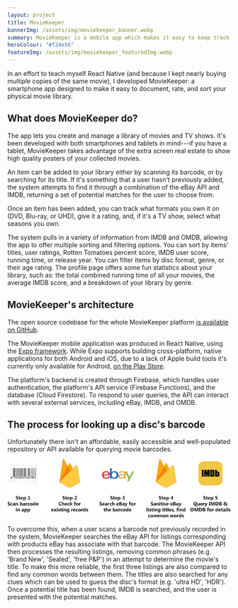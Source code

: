 ```yaml
---
layout: project 
title: MovieKeeper 
bannerImg: /assets/img/moviekeeper_banner.webp
summary: MovieKeeper is a mobile app which makes it easy to keep track of your physical movie library
heroColour: "#f24e56" 
featureImg: /assets/img/moviekeeper_featuredImg.webp
---
```


In an effort to teach myself React Native (and because I kept nearly buying multiple 
copies of the same movie), I developed MovieKeeper: a smartphone app designed to make 
it easy to document, rate, and sort your physical movie library.

## What does MovieKeeper do?

The app lets you create and manage a library of movies and TV shows.  It's been developed
with both smartphones and tablets in mind---if you have a tablet, MovieKeeper takes advantage
of the extra screen real estate to show high quality posters of your collected movies. 

An item can be added to your library either by scanning its barcode, or by searching for its title. 
If it's something that a user hasn't previously added, the system attempts to find it through
a combination of the eBay API and IMDB, returning a set of potential matches for the user to
choose from.

Once an item has been added, you can track what formats you own it on (DVD, Blu-ray, or UHD),
give it a rating, and, if it's a TV show, select what seasons you own.

The system pulls in a variety of information from IMDB and OMDB, allowing the app to offer 
multiple sorting and filtering options. You can sort by items' titles, user ratings, Rotten
Tomatoes percent score, IMDB user score, running time, or release year. You can filter items by
disc format, genre, or their age rating. The profile page offers some fun statistics about your
library, such as: the total combined running time of all your movies, the average IMDB score,
and a breakdown of your library by genre.

## MovieKeeper's architecture

The open source codebase for the whole MovieKeeper platform [is available on GitHub](https://github.com/GSDan/MovieKeeper).

The MovieKeeper mobile application was produced in React Native, using the [Expo framework](https://expo.dev/).
While Expo supports building cross-platform, native applications for both Android and iOS, due to
a lack of Apple build tools it's currently only available for Android, 
[on the Play Store](https://play.google.com/store/apps/details?id=me.danrichardson.moviekeeper).

The platform's backend is created through Firebase, which handles user authentication, the 
platform's API service (Firebase Functions), and the database (Cloud Firestore). To respond to 
user queries, the API can interact with several external services, including eBay, IMDB, and OMDB.

## The process for looking up a disc's barcode

Unfortunately there isn't an affordable, easily accessible and well-populated repository or API 
available for querying movie barcodes. 

![Paroli's system overview](/assets/img/moviekeeper_flow.webp)

To overcome this, when a user scans a barcode not previously recorded in the system, MovieKeeper 
searches the eBay API for listings corresponding with products eBay has associate with that barcode.
The MovieKeeper API then processes the resulting listings, removing common phrases (e.g. 'Brand New', 
'Sealed', 'free P&P') in an attempt to determine the movie's title. To make this more reliable, the 
first three listings are also compared to find any common words between them. The titles are also 
searched for any clues which can be used to guess the disc's format (e.g. 'ultra HD', 'HDR'). Once a
potential title has been found, IMDB is searched, and the user is presented with the potential matches.
